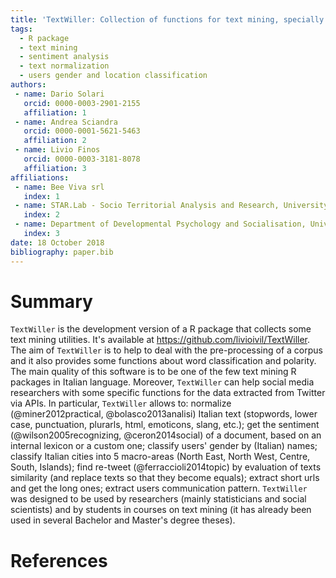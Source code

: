 ```yaml
---
title: 'TextWiller: Collection of functions for text mining, specially devoted to the italian language'
tags:
  - R package
  - text mining
  - sentiment analysis
  - text normalization
  - users gender and location classification
authors:
 - name: Dario Solari
   orcid: 0000-0003-2901-2155
   affiliation: 1
 - name: Andrea Sciandra
   orcid: 0000-0001-5621-5463
   affiliation: 2
 - name: Livio Finos
   orcid: 0000-0003-3181-8078
   affiliation: 3
affiliations:
 - name: Bee Viva srl
   index: 1
 - name: STAR.Lab - Socio Territorial Analysis and Research, University of Padova
   index: 2
 - name: Department of Developmental Psychology and Socialisation, University of Padova
   index: 3
date: 18 October 2018
bibliography: paper.bib
---
```


# Summary

``TextWiller`` is the development version of a R package that collects some text mining utilities. It's available at https://github.com/livioivil/TextWiller. The aim of ``TextWiller`` is to help to deal with the pre-processing of a corpus and it also provides some functions about word classification and polarity. The main quality of this software is to be one of the few text mining R packages in Italian language. Moreover, ``TextWiller`` can help social media researchers with some specific functions for the data extracted from Twitter via APIs. In particular, ``TextWiller`` allows to: normalize (@miner2012practical, @bolasco2013analisi) Italian text (stopwords, lower case, punctuation, plurarls, html, emoticons, slang, etc.); get the sentiment (@wilson2005recognizing, @ceron2014social) of a document, based on an internal lexicon or a custom one; classify users' gender by (Italian) names; classify Italian cities into 5 macro-areas (North East, North West, Centre, South, Islands); find re-tweet (@ferraccioli2014topic) by evaluation of texts similarity (and replace texts so that they become equals); extract short urls and get the long ones; extract users communication pattern. ``TextWiller`` was designed to be used by researchers (mainly statisticians and social scientists) and by students in courses on text mining (it has already been used in several Bachelor and Master's degree theses).

# References

